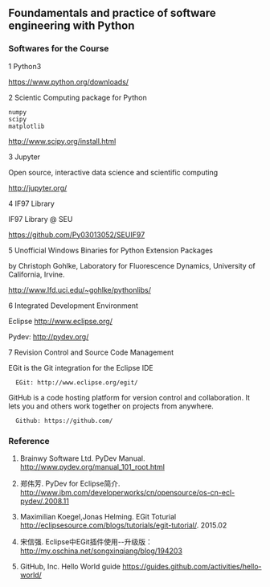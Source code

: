 
## Foundamentals and practice of software engineering with Python

### Softwares for the Course

1 Python3

https://www.python.org/downloads/ 

2 Scientic Computing package for Python 
```
numpy 
scipy 
matplotlib 
```
http://www.scipy.org/install.html 

3 Jupyter

Open source, interactive data science and scientific computing 

http://jupyter.org/

4 IF97 Library

IF97 Library @ SEU

https://github.com/Py03013052/SEUIF97

5 Unofficial Windows Binaries for Python Extension Packages

by Christoph Gohlke, Laboratory for Fluorescence Dynamics, University of California, Irvine.

http://www.lfd.uci.edu/~gohlke/pythonlibs/

6 Integrated Development Environment

Eclipse http://www.eclipse.org/

Pydev: http://pydev.org/ 

7  Revision Control and Source Code Management

   EGit is the Git integration for the Eclipse IDE 

      EGit: http://www.eclipse.org/egit/

   GitHub is a code hosting platform for version control and collaboration. 
   It lets you and others work together on projects from anywhere.

      Github: https://github.com/

###  Reference

1. Brainwy Software Ltd. PyDev Manual. http://www.pydev.org/manual_101_root.html 

2. 郑伟芳. PyDev for Eclipse简介. http://www.ibm.com/developerworks/cn/opensource/os-cn-ecl-pydev/.2008.11 

3. Maximilian Koegel,Jonas Helming. EGit Toturial http://eclipsesource.com/blogs/tutorials/egit-tutorial/. 2015.02 

4. 宋信强. Eclipse中EGit插件使用--升级版： http://my.oschina.net/songxinqiang/blog/194203
 
5. GitHub, Inc. Hello World guide https://guides.github.com/activities/hello-world/
 